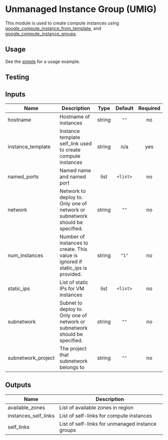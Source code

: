 # Unmanaged Instance Group (UMIG)

This module is used to create compute instances using
[google_compute_instance_from_template](https://www.terraform.io/docs/providers/google/r/compute_instance_from_template.html), and [google_compute_instance_groups](https://www.terraform.io/docs/providers/google/r/compute_instance_group.html).

## Usage

See the [simple](examples/umig/simple) for a usage example.

## Testing


[^]: (autogen_docs_start)

## Inputs

| Name | Description | Type | Default | Required |
|------|-------------|:----:|:-----:|:-----:|
| hostname | Hostname of instances | string | `""` | no |
| instance\_template | Instance template self\_link used to create compute instances | string | n/a | yes |
| named\_ports | Named name and named port | list | `<list>` | no |
| network | Network to deploy to. Only one of network or subnetwork should be specified. | string | `""` | no |
| num\_instances | Number of instances to create. This value is ignored if static\_ips is provided. | string | `"1"` | no |
| static\_ips | List of static IPs for VM instances | list | `<list>` | no |
| subnetwork | Subnet to deploy to. Only one of network or subnetwork should be specified. | string | `""` | no |
| subnetwork\_project | The project that subnetwork belongs to | string | `""` | no |

## Outputs

| Name | Description |
|------|-------------|
| available\_zones | List of available zones in region |
| instances\_self\_links | List of self-links for compute instances |
| self\_links | List of self-links for unmanaged instance groups |

[^]: (autogen_docs_end)